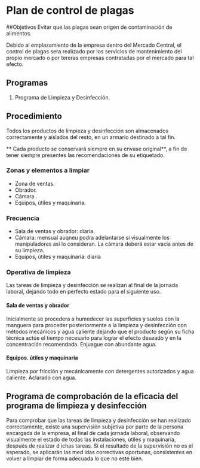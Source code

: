 # Plan de control de plagas

##Objetivos
Evitar que las plagas sean origen de contaminación de alimentos.

Debido al emplazamiento de la empresa dentro del Mercado Central, el control de plagas sera realizado por los servicios de mantenimiento del propio mercado o por tereras empresas contratadas por el mercado para tal efecto.

## Programas
1. Programa de Limpieza y Desinfección.

## Procedimiento
Todos los productos de limpieza y desinfección son almacenados
correctamente y aislados del resto, en un armario destinado a tal fin.

** Cada producto se conservará siempre en su envase original**, a fin de tener siempre presentes las recomendaciones  de su etiquetado.

### Zonas y elementos a limpiar
* Zona de ventas.
* Obrador.
* Cámara .
* Equipos, útiles y maquinaria.
 

### Frecuencia
* Sala de ventas y obrador: diaria.
* Cámara: mensual auqneu podra adelantarse si visualmente los manipuladores asi lo consideran. La cámara deberá estar vacia antes de su limpieza.
* Equipos, útiles y maquinaria: diaria

 
### Operativa de limpieza
Las tareas de limpieza y desinfección se realizan al final de la jornada laboral, dejando todo en perfecto estado para el siguiente uso.

#### Sala de ventas y obrador
Inicialmente se procedera a humedecer las superficies y suelos con la manguera para proceder posteriormente a la limpieza y desinfección con métodos mecánicos y agua caliente dejando que el producto según su ficha técnica actúe el tiempo necesario para lograr el efecto deseado y en la concentración recomendada. Enjuague con abundante agua.

#### Equipos. útiles y maquinaria
Limpieza por fricción y mecánicamente con detergentes autorizados y agua caliente. Aclarado con agua.


## Programa de comprobación de la eficacia del programa de limpieza y desinfección
Para comprobar que las tareas de limpieza y desinfección se han realizado correctamente, existe una supervisión subjetiva por parte de la persona encargada de la empresa, al final de cada jornada laboral, observando visualmente el estado de
todas las instalaciones, útiles y maquinaria, después de realizar d ichas tareas. Si el resultado de la supervisión no es el esperado, se aplicarán las med idas correctivas
oportunas, consistentes en volver a limpiar de forma adecuada lo que no esté bien.
